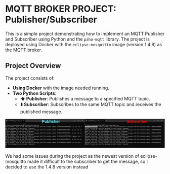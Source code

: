 # MQTT BROKER PROJECT: Publisher/Subscriber

This is a simple project demonstrating how to implement an MQTT Publisher and Subscriber using Python and the `paho-mqtt` library. The project is deployed using Docker with the `eclipse-mosquitto` image (version 1.4.8) as the MQTT broker.

## Project Overview

The project consists of:
- **Using Docker** with the image needed running.
- **Two Python Scripts**:
  - **⬆️ Publisher**: Publishes a message to a specified MQTT topic.
  - **️⬇️ Subscriber**: Subscribes to the same MQTT topic and receives the published message.
    
![](media/mqtt_pic1.jpg)

We had some issues during the project as the newest version of eclipse-mosquitto made it difficult to the subscriber to get the message, so I decided to use the 1.4.8 version instead
